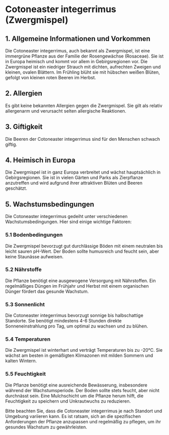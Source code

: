 # Cotoneaster integerrimus (Zwergmispel)

## 1. Allgemeine Informationen und Vorkommen
Die Cotoneaster integerrimus, auch bekannt als Zwergmispel, ist eine immergrüne Pflanze aus der Familie der Rosengewächse (Rosaceae). Sie ist in Europa heimisch und kommt vor allem in Gebirgsregionen vor. Die Zwergmispel ist ein niedriger Strauch mit dichten, aufrechten Zweigen und kleinen, ovalen Blättern. Im Frühling blüht sie mit hübschen weißen Blüten, gefolgt von kleinen roten Beeren im Herbst.

## 2. Allergien
Es gibt keine bekannten Allergien gegen die Zwergmispel. Sie gilt als relativ allergenarm und verursacht selten allergische Reaktionen.

## 3. Giftigkeit
Die Beeren der Cotoneaster integerrimus sind für den Menschen schwach giftig.

## 4. Heimisch in Europa
Die Zwergmispel ist in ganz Europa verbreitet und wächst hauptsächlich in Gebirgsregionen. Sie ist in vielen Gärten und Parks als Zierpflanze anzutreffen und wird aufgrund ihrer attraktiven Blüten und Beeren geschätzt.

## 5. Wachstumsbedingungen
Die Cotoneaster integerrimus gedeiht unter verschiedenen Wachstumsbedingungen. Hier sind einige wichtige Faktoren:

### 5.1 Bodenbedingungen
Die Zwergmispel bevorzugt gut durchlässige Böden mit einem neutralen bis leicht sauren pH-Wert. Der Boden sollte humusreich und feucht sein, aber keine Staunässe aufweisen.

### 5.2 Nährstoffe
Die Pflanze benötigt eine ausgewogene Versorgung mit Nährstoffen. Ein regelmäßiges Düngen im Frühjahr und Herbst mit einem organischen Dünger fördert das gesunde Wachstum.

### 5.3 Sonnenlicht
Die Cotoneaster integerrimus bevorzugt sonnige bis halbschattige Standorte. Sie benötigt mindestens 4-6 Stunden direkte Sonneneinstrahlung pro Tag, um optimal zu wachsen und zu blühen.

### 5.4 Temperaturen
Die Zwergmispel ist winterhart und verträgt Temperaturen bis zu -20°C. Sie wächst am besten in gemäßigten Klimazonen mit milden Sommern und kalten Wintern.

### 5.5 Feuchtigkeit
Die Pflanze benötigt eine ausreichende Bewässerung, insbesondere während der Wachstumsperiode. Der Boden sollte stets feucht, aber nicht durchnässt sein. Eine Mulchschicht um die Pflanze herum hilft, die Feuchtigkeit zu speichern und Unkrautwuchs zu reduzieren.

Bitte beachten Sie, dass die Cotoneaster integerrimus je nach Standort und Umgebung variieren kann. Es ist ratsam, sich an die spezifischen Anforderungen der Pflanze anzupassen und regelmäßig zu pflegen, um ihr gesundes Wachstum zu gewährleisten.
